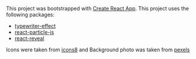 This project was bootstrapped with [Create React App](https://github.com/facebook/create-react-app).
This project uses the following packages:
- [typewriter-effect](https://github.com/tameemsafi/typewriterjs#readme)
- [react-particle-js](https://github.com/Wufe/react-particles-js)
- [react-reveal](https://www.react-reveal.com/)

Icons were taken from [icons8](https://icons8.com/) and Background photo was taken from [pexels](https://www.pexels.com/search/background/)